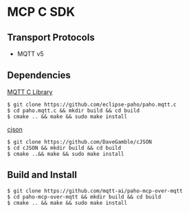 # MCP C SDK

## Transport Protocols

- MQTT v5

## Dependencies

[MQTT C Library](https://github.com/eclipse-paho/paho.mqtt.c)
```shell
$ git clone https://github.com/eclipse-paho/paho.mqtt.c
$ cd paho.mqtt.c && mkdir build && cd build
$ cmake .. && make && sudo make install
```

[cjson](https://github.com/DaveGamble/cJSON)
```shell
$ git clone https://github.com/DaveGamble/cJSON
$ cd cJSON && mkdir build && cd build
$ cmake ..&& make && sudo make install
```

## Build and Install

```shell
$ git clone https://github.com/mqtt-ai/paho-mcp-over-mqtt
$ cd paho-mcp-over-mqtt && mkdir build && cd build
$ cmake .. && make && sudo make install
```